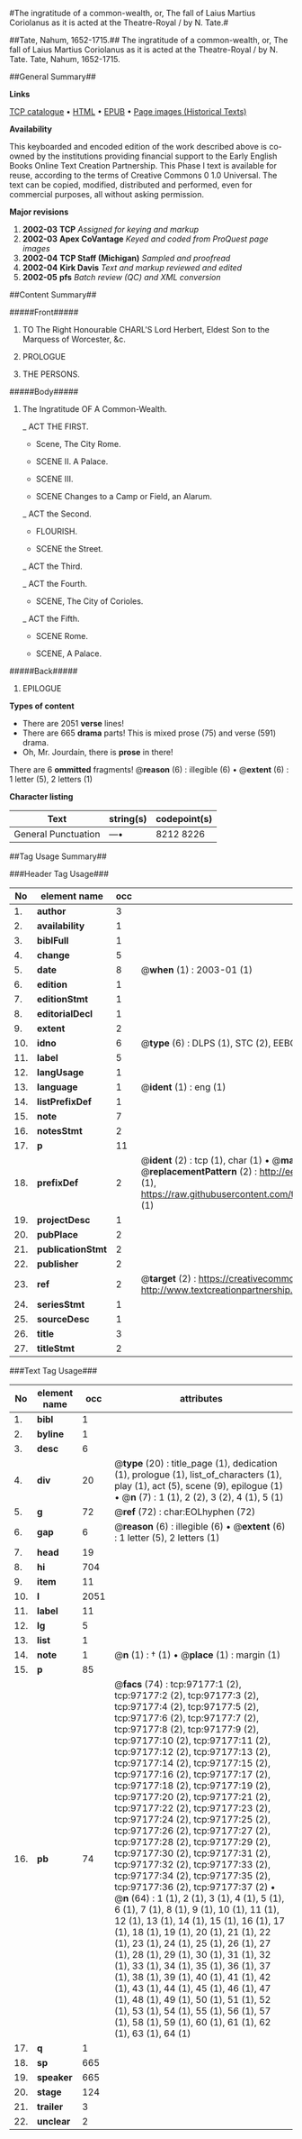 #The ingratitude of a common-wealth, or, The fall of Laius Martius Coriolanus as it is acted at the Theatre-Royal / by N. Tate.#

##Tate, Nahum, 1652-1715.##
The ingratitude of a common-wealth, or, The fall of Laius Martius Coriolanus as it is acted at the Theatre-Royal / by N. Tate.
Tate, Nahum, 1652-1715.

##General Summary##

**Links**

[TCP catalogue](http://www.ota.ox.ac.uk/tcp/)  • 
[HTML](http://tei.it.ox.ac.uk/tcp/Texts-HTML/free/A62/A62946.html)  • 
[EPUB](http://tei.it.ox.ac.uk/tcp/Texts-EPUB/free/A62/A62946.epub) • 
[Page images (Historical Texts)](https://data.historicaltexts.jisc.ac.uk/view?pubId=eebo-13073380e&pageId=eebo-13073380e-97177-1)

**Availability**

This keyboarded and encoded edition of the
	       work described above is co-owned by the institutions
	       providing financial support to the Early English Books
	       Online Text Creation Partnership. This Phase I text is
	       available for reuse, according to the terms of Creative
	       Commons 0 1.0 Universal. The text can be copied,
	       modified, distributed and performed, even for
	       commercial purposes, all without asking permission.

**Major revisions**

1. __2002-03__ __TCP__ *Assigned for keying and markup*
1. __2002-03__ __Apex CoVantage__ *Keyed and coded from ProQuest page images*
1. __2002-04__ __TCP Staff (Michigan)__ *Sampled and proofread*
1. __2002-04__ __Kirk Davis__ *Text and markup reviewed and edited*
1. __2002-05__ __pfs__ *Batch review (QC) and XML conversion*

##Content Summary##

#####Front#####

1. TO The Right Honourable CHARL'S Lord Herbert, Eldest Son to the Marquess of Worcester, &c.

1. PROLOGUE

1. THE PERSONS.

#####Body#####

1. The Ingratitude OF A Common-Wealth.

    _ ACT THE FIRST.

      * Scene, The City Rome.

      * SCENE II. A Palace.

      * SCENE III.

      * SCENE Changes to a Camp or Field, an Alarum.

    _ ACT the Second.

      * FLOURISH.

      * SCENE the Street.

    _ ACT the Third.

    _ ACT the Fourth.

      * SCENE, The City of Corioles.

    _ ACT the Fifth.

      * SCENE Rome.

      * SCENE, A Palace.

#####Back#####

1. EPILOGUE

**Types of content**

  * There are 2051 **verse** lines!
  * There are 665 **drama** parts! This is mixed prose (75) and verse (591) drama.
  * Oh, Mr. Jourdain, there is **prose** in there!

There are 6 **ommitted** fragments! 
 @__reason__ (6) : illegible (6)  •  @__extent__ (6) : 1 letter (5), 2 letters (1)

**Character listing**


|Text|string(s)|codepoint(s)|
|---|---|---|
|General Punctuation|—•|8212 8226|

##Tag Usage Summary##

###Header Tag Usage###

|No|element name|occ|attributes|
|---|---|---|---|
|1.|__author__|3||
|2.|__availability__|1||
|3.|__biblFull__|1||
|4.|__change__|5||
|5.|__date__|8| @__when__ (1) : 2003-01 (1)|
|6.|__edition__|1||
|7.|__editionStmt__|1||
|8.|__editorialDecl__|1||
|9.|__extent__|2||
|10.|__idno__|6| @__type__ (6) : DLPS (1), STC (2), EEBO-CITATION (1), OCLC (1), VID (1)|
|11.|__label__|5||
|12.|__langUsage__|1||
|13.|__language__|1| @__ident__ (1) : eng (1)|
|14.|__listPrefixDef__|1||
|15.|__note__|7||
|16.|__notesStmt__|2||
|17.|__p__|11||
|18.|__prefixDef__|2| @__ident__ (2) : tcp (1), char (1)  •  @__matchPattern__ (2) : ([0-9\-]+):([0-9IVX]+) (1), (.+) (1)  •  @__replacementPattern__ (2) : http://eebo.chadwyck.com/downloadtiff?vid=$1&page=$2 (1), https://raw.githubusercontent.com/textcreationpartnership/Texts/master/tcpchars.xml#$1 (1)|
|19.|__projectDesc__|1||
|20.|__pubPlace__|2||
|21.|__publicationStmt__|2||
|22.|__publisher__|2||
|23.|__ref__|2| @__target__ (2) : https://creativecommons.org/publicdomain/zero/1.0/ (1), http://www.textcreationpartnership.org/docs/. (1)|
|24.|__seriesStmt__|1||
|25.|__sourceDesc__|1||
|26.|__title__|3||
|27.|__titleStmt__|2||


###Text Tag Usage###

|No|element name|occ|attributes|
|---|---|---|---|
|1.|__bibl__|1||
|2.|__byline__|1||
|3.|__desc__|6||
|4.|__div__|20| @__type__ (20) : title_page (1), dedication (1), prologue (1), list_of_characters (1), play (1), act (5), scene (9), epilogue (1)  •  @__n__ (7) : 1 (1), 2 (2), 3 (2), 4 (1), 5 (1)|
|5.|__g__|72| @__ref__ (72) : char:EOLhyphen (72)|
|6.|__gap__|6| @__reason__ (6) : illegible (6)  •  @__extent__ (6) : 1 letter (5), 2 letters (1)|
|7.|__head__|19||
|8.|__hi__|704||
|9.|__item__|11||
|10.|__l__|2051||
|11.|__label__|11||
|12.|__lg__|5||
|13.|__list__|1||
|14.|__note__|1| @__n__ (1) : † (1)  •  @__place__ (1) : margin (1)|
|15.|__p__|85||
|16.|__pb__|74| @__facs__ (74) : tcp:97177:1 (2), tcp:97177:2 (2), tcp:97177:3 (2), tcp:97177:4 (2), tcp:97177:5 (2), tcp:97177:6 (2), tcp:97177:7 (2), tcp:97177:8 (2), tcp:97177:9 (2), tcp:97177:10 (2), tcp:97177:11 (2), tcp:97177:12 (2), tcp:97177:13 (2), tcp:97177:14 (2), tcp:97177:15 (2), tcp:97177:16 (2), tcp:97177:17 (2), tcp:97177:18 (2), tcp:97177:19 (2), tcp:97177:20 (2), tcp:97177:21 (2), tcp:97177:22 (2), tcp:97177:23 (2), tcp:97177:24 (2), tcp:97177:25 (2), tcp:97177:26 (2), tcp:97177:27 (2), tcp:97177:28 (2), tcp:97177:29 (2), tcp:97177:30 (2), tcp:97177:31 (2), tcp:97177:32 (2), tcp:97177:33 (2), tcp:97177:34 (2), tcp:97177:35 (2), tcp:97177:36 (2), tcp:97177:37 (2)  •  @__n__ (64) : 1 (1), 2 (1), 3 (1), 4 (1), 5 (1), 6 (1), 7 (1), 8 (1), 9 (1), 10 (1), 11 (1), 12 (1), 13 (1), 14 (1), 15 (1), 16 (1), 17 (1), 18 (1), 19 (1), 20 (1), 21 (1), 22 (1), 23 (1), 24 (1), 25 (1), 26 (1), 27 (1), 28 (1), 29 (1), 30 (1), 31 (1), 32 (1), 33 (1), 34 (1), 35 (1), 36 (1), 37 (1), 38 (1), 39 (1), 40 (1), 41 (1), 42 (1), 43 (1), 44 (1), 45 (1), 46 (1), 47 (1), 48 (1), 49 (1), 50 (1), 51 (1), 52 (1), 53 (1), 54 (1), 55 (1), 56 (1), 57 (1), 58 (1), 59 (1), 60 (1), 61 (1), 62 (1), 63 (1), 64 (1)|
|17.|__q__|1||
|18.|__sp__|665||
|19.|__speaker__|665||
|20.|__stage__|124||
|21.|__trailer__|3||
|22.|__unclear__|2||
